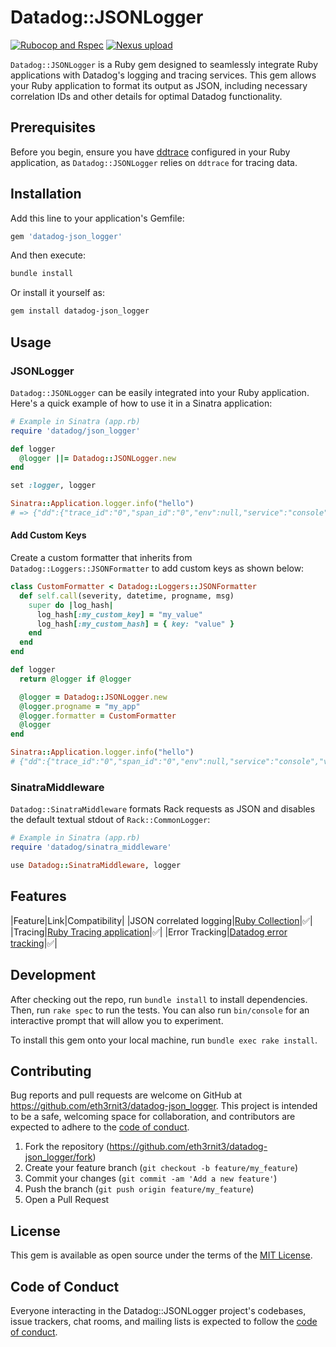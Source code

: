 # Datadog::JSONLogger

[![Rubocop and Rspec](https://github.com/Eth3rnit3/datadog-json_logger/actions/workflows/main.yml/badge.svg?branch=main)](https://github.com/Eth3rnit3/datadog-json_logger/actions/workflows/main.yml)
[![Nexus upload](https://github.com/buyco/datadog-json-logger/actions/workflows/nexus.yml/badge.svg)](https://github.com/buyco/datadog-json-logger/actions/workflows/nexus.yml)

`Datadog::JSONLogger` is a Ruby gem designed to seamlessly integrate Ruby applications with Datadog's logging and tracing services. This gem allows your Ruby application to format its output as JSON, including necessary correlation IDs and other details for optimal Datadog functionality.

## Prerequisites

Before you begin, ensure you have [ddtrace](https://github.com/DataDog/dd-trace-rb) configured in your Ruby application, as `Datadog::JSONLogger` relies on `ddtrace` for tracing data.

## Installation

Add this line to your application's Gemfile:

```ruby
gem 'datadog-json_logger'
```

And then execute:

```bash
bundle install
```

Or install it yourself as:

```bash
gem install datadog-json_logger
```

## Usage

### JSONLogger

`Datadog::JSONLogger` can be easily integrated into your Ruby application. Here's a quick example of how to use it in a Sinatra application:

```ruby
# Example in Sinatra (app.rb)
require 'datadog/json_logger'

def logger
  @logger ||= Datadog::JSONLogger.new
end

set :logger, logger

Sinatra::Application.logger.info("hello")
# => {"dd":{"trace_id":"0","span_id":"0","env":null,"service":"console","version":null},"timestamp":"2023-11-22 22:28:00 +0100","severity":"INFO ","progname":"","message":"hello"}
```

#### Add Custom Keys
Create a custom formatter that inherits from `Datadog::Loggers::JSONFormatter` to add custom keys as shown below:

```ruby
class CustomFormatter < Datadog::Loggers::JSONFormatter
  def self.call(severity, datetime, progname, msg)
    super do |log_hash|
      log_hash[:my_custom_key] = "my_value"
      log_hash[:my_custom_hash] = { key: "value" }
    end
  end
end

def logger
  return @logger if @logger

  @logger = Datadog::JSONLogger.new
  @logger.progname = "my_app"
  @logger.formatter = CustomFormatter
  @logger
end

Sinatra::Application.logger.info("hello")
# {"dd":{"trace_id":"0","span_id":"0","env":null,"service":"console","version":null},"timestamp":"2023-11-22 22:46:01 +0100","severity":"INFO ","progname":"my_app","message":"hello","my_custom_key":"my_value","my_custom_hash":{"key":"value"}}
```

### SinatraMiddleware

`Datadog::SinatraMiddleware` formats Rack requests as JSON and disables the default textual stdout of `Rack::CommonLogger`:

```ruby
# Example in Sinatra (app.rb)
require 'datadog/sinatra_middleware'

use Datadog::SinatraMiddleware, logger
```

## Features
|Feature|Link|Compatibility|
|JSON correlated logging|[Ruby Collection](https://docs.datadoghq.com/logs/log_collection/ruby/?tab=lograge)|✅|
|Tracing|[Ruby Tracing application](https://docs.datadoghq.com/tracing/trace_collection/dd_libraries/ruby)|✅|
|Error Tracking|[Datadog error tracking](https://www.datadoghq.com/product/error-tracking)|✅|

## Development

After checking out the repo, run `bundle install` to install dependencies. Then, run `rake spec` to run the tests. You can also run `bin/console` for an interactive prompt that will allow you to experiment.

To install this gem onto your local machine, run `bundle exec rake install`.

## Contributing

Bug reports and pull requests are welcome on GitHub at https://github.com/eth3rnit3/datadog-json_logger. This project is intended to be a safe, welcoming space for collaboration, and contributors are expected to adhere to the [code of conduct](https://github.com/eth3rnit3/datadog-json_logger/blob/main/CODE_OF_CONDUCT.md).

1. Fork the repository (https://github.com/eth3rnit3/datadog-json_logger/fork)
2. Create your feature branch (`git checkout -b feature/my_feature`)
3. Commit your changes (`git commit -am 'Add a new feature'`)
4. Push the branch (`git push origin feature/my_feature`)
5. Open a Pull Request

## License

This gem is available as open source under the terms of the [MIT License](https://opensource.org/licenses/MIT).

## Code of Conduct

Everyone interacting in the Datadog::JSONLogger project's codebases, issue trackers, chat rooms, and mailing lists is expected to follow the [code of conduct](https://github.com/eth3rnit3/datadog-json_logger/blob/main/CODE_OF_CONDUCT.md).